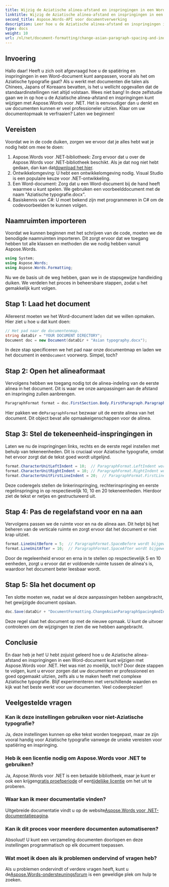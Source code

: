 ```yaml
---
title: Wijzig de Aziatische alinea-afstand en inspringingen in een Word-document
linktitle: Wijzig de Aziatische alinea-afstand en inspringingen in een Word-document
second_title: Aspose.Words-API voor documentverwerking
description: Leer hoe u de Aziatische alinea-afstand en inspringingen in Word-documenten kunt wijzigen met Aspose.Words voor .NET met deze uitgebreide, stapsgewijze handleiding.
type: docs
weight: 10
url: /nl/net/document-formatting/change-asian-paragraph-spacing-and-indents/
---
```

## Invoering

Hallo daar! Heeft u zich ooit afgevraagd hoe u de spatiëring en inspringingen in een Word-document kunt aanpassen, vooral als het om Aziatische typografie gaat? Als u werkt met documenten die talen als Chinees, Japans of Koreaans bevatten, is het u wellicht opgevallen dat de standaardinstellingen niet altijd volstaan. Wees niet bang! In deze zelfstudie gaan we in op hoe u de Aziatische alinea-afstand en inspringingen kunt wijzigen met Aspose.Words voor .NET. Het is eenvoudiger dan u denkt en uw documenten kunnen er veel professioneler uitzien. Klaar om uw documentopmaak te verfraaien? Laten we beginnen!

## Vereisten

Voordat we in de code duiken, zorgen we ervoor dat je alles hebt wat je nodig hebt om mee te doen:

1.  Aspose.Words voor .NET-bibliotheek: Zorg ervoor dat u over de Aspose.Words voor .NET-bibliotheek beschikt. Als je dat nog niet hebt gedaan, dan kan dat[download het hier](https://releases.aspose.com/words/net/).
2. Ontwikkelomgeving: U hebt een ontwikkelomgeving nodig. Visual Studio is een populaire keuze voor .NET-ontwikkeling.
3. Een Word-document: Zorg dat u een Word-document bij de hand heeft waarmee u kunt spelen. We gebruiken een voorbeelddocument met de naam "Aziatische typografie.docx".
4. Basiskennis van C#: U moet bekend zijn met programmeren in C# om de codevoorbeelden te kunnen volgen.

## Naamruimten importeren

Voordat we kunnen beginnen met het schrijven van de code, moeten we de benodigde naamruimten importeren. Dit zorgt ervoor dat we toegang hebben tot alle klassen en methoden die we nodig hebben vanuit Aspose.Words.

```csharp
using System;
using Aspose.Words;
using Aspose.Words.Formatting;
```

Nu we de basis uit de weg hebben, gaan we in de stapsgewijze handleiding duiken. We verdelen het proces in beheersbare stappen, zodat u het gemakkelijk kunt volgen.

## Stap 1: Laad het document

Allereerst moeten we het Word-document laden dat we willen opmaken. Hier ziet u hoe u dat kunt doen:

```csharp
// Het pad naar de documentenmap.
string dataDir = "YOUR DOCUMENT DIRECTORY";
Document doc = new Document(dataDir + "Asian typography.docx");
```

 In deze stap specificeren we het pad naar onze documentmap en laden we het document in een`Document` voorwerp. Simpel, toch?

## Stap 2: Open het alineaformaat

Vervolgens hebben we toegang nodig tot de alinea-indeling van de eerste alinea in het document. Dit is waar we onze aanpassingen aan de afstand en inspringing zullen aanbrengen.

```csharp
ParagraphFormat format = doc.FirstSection.Body.FirstParagraph.ParagraphFormat;
```

 Hier pakken we de`ParagraphFormat` bezwaar uit de eerste alinea van het document. Dit object bevat alle opmaakeigenschappen voor de alinea.

## Stap 3: Stel de tekeneenheid-inspringingen in

Laten we nu de inspringingen links, rechts en de eerste regel instellen met behulp van tekeneenheden. Dit is cruciaal voor Aziatische typografie, omdat het ervoor zorgt dat de tekst goed wordt uitgelijnd.

```csharp
format.CharacterUnitLeftIndent = 10;  // ParagraphFormat.LeftIndent wordt bijgewerkt
format.CharacterUnitRightIndent = 10; // ParagraphFormat.RightIndent wordt bijgewerkt
format.CharacterUnitFirstLineIndent = 20;  // ParagraphFormat.FirstLineIndent wordt bijgewerkt
```

Deze coderegels stellen de linkerinspringing, rechterinspringing en eerste regelinspringing in op respectievelijk 10, 10 en 20 tekeneenheden. Hierdoor ziet de tekst er netjes en gestructureerd uit.

## Stap 4: Pas de regelafstand voor en na aan

Vervolgens passen we de ruimte voor en na de alinea aan. Dit helpt bij het beheren van de verticale ruimte en zorgt ervoor dat het document er niet krap uitziet.

```csharp
format.LineUnitBefore = 5;  // ParagraphFormat.SpaceBefore wordt bijgewerkt
format.LineUnitAfter = 10;  // ParagraphFormat.SpaceAfter wordt bijgewerkt
```

Door de regeleenheid ervoor en erna in te stellen op respectievelijk 5 en 10 eenheden, zorgt u ervoor dat er voldoende ruimte tussen de alinea's is, waardoor het document beter leesbaar wordt.

## Stap 5: Sla het document op

Ten slotte moeten we, nadat we al deze aanpassingen hebben aangebracht, het gewijzigde document opslaan.

```csharp
doc.Save(dataDir + "DocumentFormatting.ChangeAsianParagraphSpacingAndIndents.doc");
```

Deze regel slaat het document op met de nieuwe opmaak. U kunt de uitvoer controleren om de wijzigingen te zien die we hebben aangebracht.

## Conclusie

En daar heb je het! U hebt zojuist geleerd hoe u de Aziatische alinea-afstand en inspringingen in een Word-document kunt wijzigen met Aspose.Words voor .NET. Het was niet zo moeilijk, toch? Door deze stappen te volgen, kunt u ervoor zorgen dat uw documenten er professioneel en goed opgemaakt uitzien, zelfs als u te maken heeft met complexe Aziatische typografie. Blijf experimenteren met verschillende waarden en kijk wat het beste werkt voor uw documenten. Veel codeerplezier!

## Veelgestelde vragen

### Kan ik deze instellingen gebruiken voor niet-Aziatische typografie?
Ja, deze instellingen kunnen op elke tekst worden toegepast, maar ze zijn vooral handig voor Aziatische typografie vanwege de unieke vereisten voor spatiëring en inspringing.

### Heb ik een licentie nodig om Aspose.Words voor .NET te gebruiken?
 Ja, Aspose.Words voor .NET is een betaalde bibliotheek, maar je kunt er ook een krijgen[gratis proefperiode](https://releases.aspose.com/) of een[tijdelijke licentie](https://purchase.aspose.com/temporary-license/) om het uit te proberen.

### Waar kan ik meer documentatie vinden?
 Uitgebreide documentatie vindt u op de website[Aspose.Words voor .NET-documentatiepagina](https://reference.aspose.com/words/net/).

### Kan ik dit proces voor meerdere documenten automatiseren?
Absoluut! U kunt een verzameling documenten doorlopen en deze instellingen programmatisch op elk document toepassen.

### Wat moet ik doen als ik problemen ondervind of vragen heb?
Als u problemen ondervindt of verdere vragen heeft, kunt u de[Aspose.Words-ondersteuningsforum](https://forum.aspose.com/c/words/8) is een geweldige plek om hulp te zoeken.
